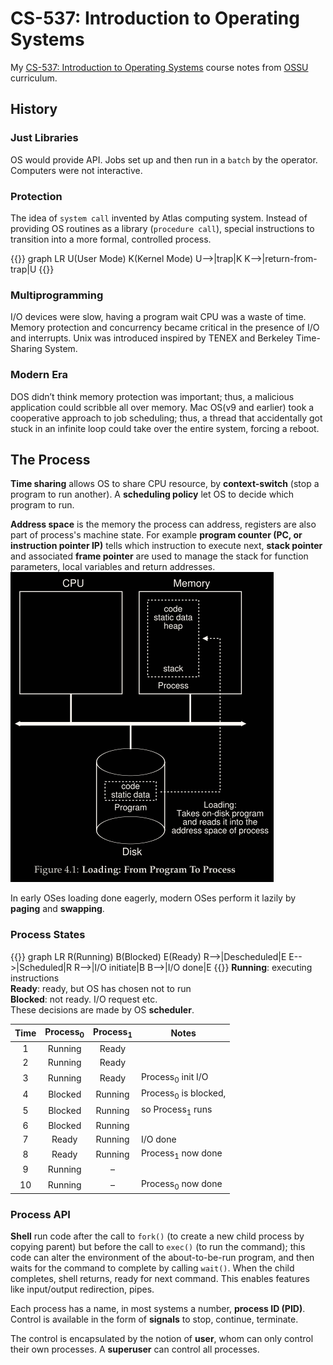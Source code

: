 # CS-537: Introduction to Operating Systems
My [CS-537: Introduction to Operating Systems](https://pages.cs.wisc.edu/~remzi/Classes/537/Spring2018/) course notes from [OSSU](https://github.com/ossu/computer-science#core-systems) curriculum.

## History
### Just Libraries
OS would provide API. Jobs set up and then run in a `batch` by the operator. Computers were not interactive.

### Protection
The idea of `system call` invented by Atlas computing system. Instead of providing OS routines as a library (`procedure call`), special instructions to transition into a more formal, controlled process.

{{<mermaid>}}
graph LR
    U(User Mode)
    K(Kernel Mode)
    U-->|trap|K
    K-->|return-from-trap|U
{{</mermaid>}}

### Multiprogramming
I/O devices were slow, having a program wait CPU was a waste of time. Memory protection and concurrency became critical in the presence of I/O and interrupts. Unix was introduced inspired by TENEX and Berkeley Time-Sharing System.

### Modern Era
DOS didn’t think memory protection was important; thus, a malicious application could scribble all over memory. Mac OS(v9 and earlier) took a cooperative approach to job scheduling; thus, a thread that accidentally got stuck in an infinite loop could take over the entire system, forcing a reboot.

## The Process
**Time sharing** allows OS to share CPU resource, by **context-switch** (stop a program to run another). A **scheduling policy** let OS to decide which program to run.

**Address space** is the memory the process can address, registers are also part of process's machine state. For example **program counter (PC, or instruction pointer IP)** tells which instruction to execute next, **stack pointer** and associated **frame pointer** are used to manage the stack for function parameters, local variables and return addresses.
![](attachments/2021-04-28-12-29-07_program_to_process.png)

In early OSes loading done eagerly, modern OSes perform it lazily by **paging** and **swapping**.
### Process States
{{<mermaid>}}
graph LR
    R(Running)
    B(Blocked)
    E(Ready)
    R-->|Descheduled|E
    E-->|Scheduled|R
    R-->|I/O initiate|B
    B-->|I/O done|E
{{</mermaid>}}
**Running**: executing instructions  
**Ready**: ready, but OS has chosen not to run  
**Blocked**: not ready. I/O request etc.  
These decisions are made by OS **scheduler**.

| Time | Process<sub>0</sub> | Process<sub>1</sub> | Notes                     |
| :--: | :---------: | :---------: | ------------------------- |
| 1    | Running     | Ready       |
| 2    | Running     | Ready       |
| 3    | Running     | Ready       | Process<sub>0</sub> init I/O |
| 4    | Blocked     | Running     | Process<sub>0</sub> is blocked,   |
| 5    | Blocked     | Running     | so Process<sub>1</sub> runs       |
| 6    | Blocked     | Running     |
| 7    | Ready       | Running     | I/O done                  |
| 8    | Ready       | Running     | Process<sub>1</sub> now done      |
| 9    | Running     | –           |
| 10   | Running     | –           | Process<sub>0</sub> now done      |

### Process API
**Shell** run code after the call to `fork()` (to create a new child process by copying parent) but before the call to `exec()` (to run the command); this code can alter the environment of the about-to-be-run program, and then waits for the command to complete by calling `wait()`. When the child completes, shell returns, ready for next command. This enables features like input/output redirection, pipes.

Each process has a name, in most systems a number, **process ID (PID)**. Control is available in the form of **signals** to stop, continue, terminate.

The control is encapsulated by the notion of **user**, whom can only control their own processes. A **superuser** can control all processes.